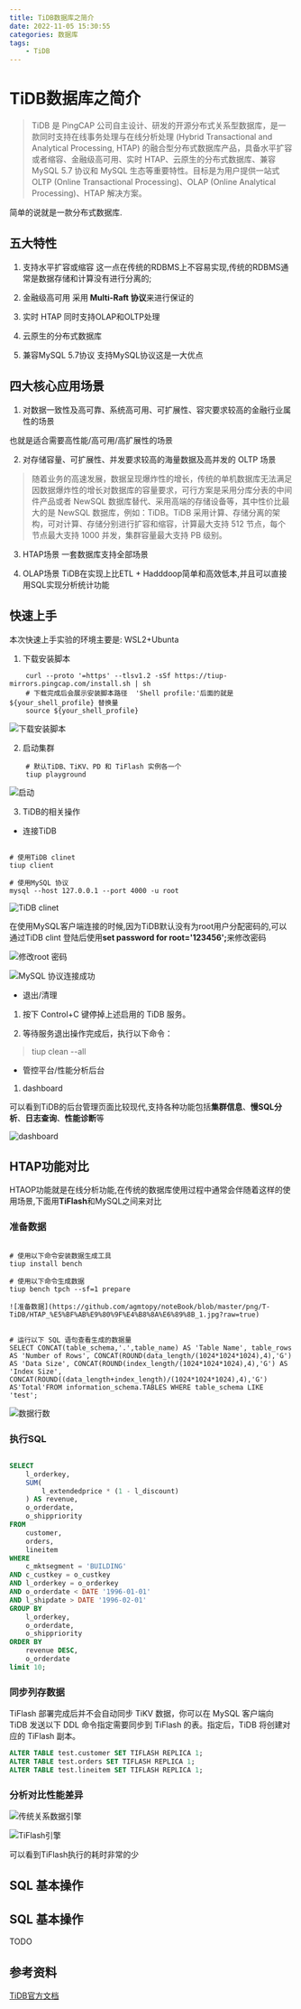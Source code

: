 ```yaml
---
title: TiDB数据库之简介
date: 2022-11-05 15:30:55
categories: 数据库
tags:
    - TiDB
---
```



# TiDB数据库之简介

> TiDB 是 PingCAP 公司自主设计、研发的开源分布式关系型数据库，是一款同时支持在线事务处理与在线分析处理 (Hybrid Transactional and Analytical Processing, HTAP) 的融合型分布式数据库产品，具备水平扩容或者缩容、金融级高可用、实时 HTAP、云原生的分布式数据库、兼容 MySQL 5.7 协议和 MySQL 生态等重要特性。目标是为用户提供一站式 OLTP (Online Transactional Processing)、OLAP (Online Analytical Processing)、HTAP 解决方案。

简单的说就是一款分布式数据库.


## 五大特性

1. 支持水平扩容或缩容
这一点在传统的RDBMS上不容易实现,传统的RDBMS通常是数据存储和计算没有进行分离的;

2. 金融级高可用
采用<B> Multi-Raft 协议</B>来进行保证的

3. 实时 HTAP
同时支持OLAP和OLTP处理

4. 云原生的分布式数据库

5. 兼容MySQL 5.7协议
支持MySQL协议这是一大优点


## 四大核心应用场景

1. 对数据一致性及高可靠、系统高可用、可扩展性、容灾要求较高的金融行业属性的场景

也就是适合需要高性能/高可用/高扩展性的场景

2. 对存储容量、可扩展性、并发要求较高的海量数据及高并发的 OLTP 场景

> 随着业务的高速发展，数据呈现爆炸性的增长，传统的单机数据库无法满足因数据爆炸性的增长对数据库的容量要求，可行方案是采用分库分表的中间件产品或者 NewSQL 数据库替代、采用高端的存储设备等，其中性价比最大的是 NewSQL 数据库，例如：TiDB。TiDB 采用计算、存储分离的架构，可对计算、存储分别进行扩容和缩容，计算最大支持 512 节点，每个节点最大支持 1000 并发，集群容量最大支持 PB 级别。

3. HTAP场景
一套数据库支持全部场景


3. OLAP场景
TiDB在实现上比ETL + Hadddoop简单和高效低本,并且可以直接用SQL实现分析统计功能


## 快速上手

本次快速上手实验的环境主要是: WSL2+Ubunta

1. 下载安装脚本

```shell
    curl --proto '=https' --tlsv1.2 -sSf https://tiup-mirrors.pingcap.com/install.sh | sh
    # 下载完成后会展示安装脚本路径  'Shell profile:'后面的就是 ${your_shell_profile} 替换量
    source ${your_shell_profile}
```

![下载安装脚本](https://github.com/agmtopy/noteBook/blob/master/png/T-TiDB/%E5%BF%AB%E9%80%9F%E4%B8%8A%E6%89%8B_1.jpg?raw=true)


2. 启动集群

```shell
    # 默认TiDB、TiKV、PD 和 TiFlash 实例各一个
    tiup playground
```

![启动](https://github.com/agmtopy/noteBook/blob/master/png/T-TiDB/%E5%BF%AB%E9%80%9F%E4%B8%8A%E6%89%8B_%E5%90%AF%E5%8A%A8.jpg?raw=true)

3. TiDB的相关操作

- 连接TiDB

```shell

# 使用TiDB clinet
tiup client

# 使用MySQL 协议
mysql --host 127.0.0.1 --port 4000 -u root
```

![TiDB clinet](https://github.com/agmtopy/noteBook/blob/master/png/T-TiDB/%E5%BF%AB%E9%80%9F%E4%B8%8A%E6%89%8B_3_tidb%E5%8D%8F%E8%AE%AE%E7%99%BB%E9%99%86.jpg?raw=true)



在使用MySQL客户端连接的时候,因为TiDB默认没有为root用户分配密码的,可以通过TiDB clint 登陆后使用<B>set password for root='123456';</B>来修改密码

![修改root 密码](https://github.com/agmtopy/noteBook/blob/master/png/T-TiDB/%E5%BF%AB%E9%80%9F%E4%B8%8A%E6%89%8B_4_%E4%BF%AE%E6%94%B9%E5%AF%86%E7%A0%81.jpg?raw=true)


![MySQL 协议连接成功](https://github.com/agmtopy/noteBook/blob/master/png/T-TiDB/%E5%BF%AB%E9%80%9F%E4%B8%8A%E6%89%8B_5_%E8%BF%9E%E6%8E%A5%E6%88%90%E5%8A%9F.jpg?raw=true)



- 退出/清理

1. 按下 Control+C 键停掉上述启用的 TiDB 服务。

2. 等待服务退出操作完成后，执行以下命令：
> tiup clean --all



- 管控平台/性能分析后台

1. dashboard

可以看到TiDB的后台管理页面比较现代,支持各种功能包括<B>集群信息</B>、<B>慢SQL分析</B>、<B>日志查询</B>、<B>性能诊断</B>等

![dashboard](https://github.com/agmtopy/noteBook/blob/master/png/T-TiDB/%E5%BF%AB%E9%80%9F%E4%B8%8A%E6%89%8B_6_dashboard.jpg?raw=true)

## HTAP功能对比

HTAOP功能就是在线分析功能,在传统的数据库使用过程中通常会伴随着这样的使用场景,下面用<B>TiFlash</B>和MySQL之间来对比



### 准备数据

```shell

# 使用以下命令安装数据生成工具
tiup install bench

# 使用以下命令生成数据
tiup bench tpch --sf=1 prepare

![准备数据](https://github.com/agmtopy/noteBook/blob/master/png/T-TiDB/HTAP_%E5%BF%AB%E9%80%9F%E4%B8%8A%E6%89%8B_1.jpg?raw=true)


# 运行以下 SQL 语句查看生成的数据量
SELECT CONCAT(table_schema,'.',table_name) AS 'Table Name', table_rows AS 'Number of Rows', CONCAT(ROUND(data_length/(1024*1024*1024),4),'G') AS 'Data Size', CONCAT(ROUND(index_length/(1024*1024*1024),4),'G') AS 'Index Size', CONCAT(ROUND((data_length+index_length)/(1024*1024*1024),4),'G') AS'Total'FROM information_schema.TABLES WHERE table_schema LIKE 'test';

```

![数据行数](https://github.com/agmtopy/noteBook/blob/master/png/T-TiDB/HTAP_%E5%BF%AB%E9%80%9F%E4%B8%8A%E6%89%8B_2_%E6%95%B0%E6%8D%AE%E9%87%8F%E5%B1%95%E7%A4%BA.jpg?raw=true)


### 执行SQL

```SQL

SELECT
    l_orderkey,
    SUM(
        l_extendedprice * (1 - l_discount)
    ) AS revenue,
    o_orderdate,
    o_shippriority
FROM
    customer,
    orders,
    lineitem
WHERE
    c_mktsegment = 'BUILDING'
AND c_custkey = o_custkey
AND l_orderkey = o_orderkey
AND o_orderdate < DATE '1996-01-01'
AND l_shipdate > DATE '1996-02-01'
GROUP BY
    l_orderkey,
    o_orderdate,
    o_shippriority
ORDER BY
    revenue DESC,
    o_orderdate
limit 10;

```


### 同步列存数据

TiFlash 部署完成后并不会自动同步 TiKV 数据，你可以在 MySQL 客户端向 TiDB 发送以下 DDL 命令指定需要同步到 TiFlash 的表。指定后，TiDB 将创建对应的 TiFlash 副本。

```SQL
ALTER TABLE test.customer SET TIFLASH REPLICA 1;
ALTER TABLE test.orders SET TIFLASH REPLICA 1;
ALTER TABLE test.lineitem SET TIFLASH REPLICA 1;

```


### 分析对比性能差异


![传统关系数据引擎](https://github.com/agmtopy/noteBook/blob/master/png/T-TiDB/HTAP_%E5%BF%AB%E9%80%9F%E4%B8%8A%E6%89%8B_3_%E4%B8%8D%E4%BD%BF%E7%94%A8TiFlash.jpg?raw=true)

![TiFlash引擎](https://github.com/agmtopy/noteBook/blob/master/png/T-TiDB/HTAP_%E5%BF%AB%E9%80%9F%E4%B8%8A%E6%89%8B_3_%E4%BD%BF%E7%94%A8TiFlash.jpg?raw=true)


可以看到TiFlash执行的耗时非常的少


## SQL 基本操作


## SQL 基本操作
TODO


## 参考资料
[TiDB官方文档](https://docs.pingcap.com/zh/tidb/dev/quick-start-with-tidb#%E9%83%A8%E7%BD%B2%E6%9C%AC%E5%9C%B0%E6%B5%8B%E8%AF%95%E9%9B%86%E7%BE%A4)